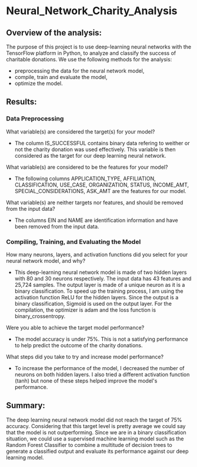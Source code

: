 # Neural_Network_Charity_Analysis

## Overview of the analysis: 
The purpose of this project is to use deep-learning neural networks with the TensorFlow platform in Python, to analyze and classify the success of charitable donations.
We use the following methods for the analysis:

- preprocessing the data for the neural network model,
- compile, train and evaluate the model,
- optimize the model.

## Results: 

### Data Preprocessing
What variable(s) are considered the target(s) for your model?
- The column IS_SUCCESSFUL contains binary data refering to weither or not the charity donation was used effectively. This variable is then considered as the target for our deep learning neural network.

What variable(s) are considered to be the features for your model?
- The following columns APPLICATION_TYPE, AFFILIATION, CLASSIFICATION, USE_CASE, ORGANIZATION, STATUS, INCOME_AMT, SPECIAL_CONSIDERATIONS, ASK_AMT are the features for our model.

What variable(s) are neither targets nor features, and should be removed from the input data?
- The columns EIN and NAME are identification information and have been removed from the input data.

### Compiling, Training, and Evaluating the Model
How many neurons, layers, and activation functions did you select for your neural network model, and why?
- This deep-learning neural network model is made of two hidden layers with 80 and 30 neurons respectively. The input data has 43 features and 25,724 samples. The output layer is made of a unique neuron as it is a binary classification. To speed up the training process, I am using the activation function ReLU for the hidden layers. Since the output is a binary classification, Sigmoid is used on the output layer. For the compilation, the optimizer is adam and the loss function is binary_crossentropy.

Were you able to achieve the target model performance?
- The model accuracy is under 75%. This is not a satisfying performance to help predict the outcome of the charity donations.

What steps did you take to try and increase model performance?
- To increase the performance of the model, I decreased the number of neurons on both hidden layers. I also tried a different activation function (tanh) but none of these steps helped improve the model's performance.

## Summary: 
The deep learning neural network model did not reach the target of 75% accuracy. Considering that this target level is pretty average we could say that the model is not outperforming. Since we are in a binary classification situation, we could use a supervised machine learning model such as the Random Forest Classifier to combine a multitude of decision trees to generate a classified output and evaluate its performance against our deep learning model.


